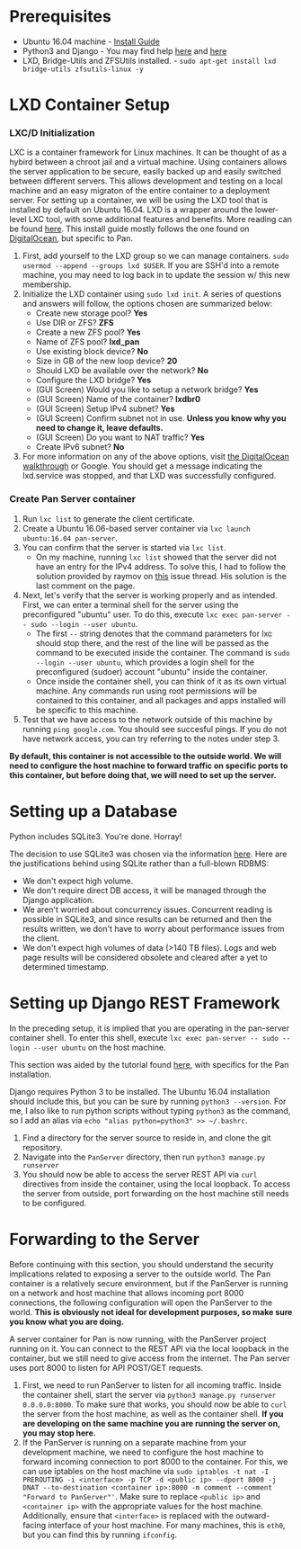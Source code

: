 # Prerequisites
* Ubuntu 16.04 machine - [Install Guide](https://tutorials.ubuntu.com/tutorial/tutorial-install-ubuntu-server#0)
* Python3 and Django - You may find help [here](https://docs.djangoproject.com/en/2.0/topics/install/) and [here](https://stackoverflow.com/questions/10763440/how-to-install-python3-version-of-package-via-pip-on-ubuntu)
* LXD, Bridge-Utils and ZFSUtils installed. - `sudo apt-get install lxd bridge-utils zfsutils-linux -y`

# LXD Container Setup
### LXC/D Initialization
LXC is a container framework for Linux machines. It can be thought of as a hybird between a chroot jail and a         virtual machine. Using containers allows the server application to be secure, easily backed up and easily switched between different servers. This allows development and testing on a local machine and an easy migraton of the entire container to a deployment server. For setting up a container, we will be using the LXD tool that is installed by default on Ubuntu 16.04. LXD is a wrapper around the lower-level LXC tool, with some additional features and benefits. More reading can be found [here](https://discuss.linuxcontainers.org/t/comparing-lxd-vs-lxc/24). This install guide mostly follows the one found on [DigitalOcean](https://www.digitalocean.com/community/tutorials/how-to-set-up-and-use-lxd-on-ubuntu-16-04), but specific to Pan. 
1. First, add yourself to the LXD group so we can manage containers. `sudo usermod --append --groups lxd $USER`. If you are SSH'd into a remote machine, you may need to log back in to update the session w/ this new membership.
2. Initialize the LXD container using `sudo lxd init`. A series of questions and answers will follow, the options chosen are summarized below:
    * Create new storage pool? **Yes**
    * Use DIR or ZFS? **ZFS**
    * Create a new ZFS pool? **Yes**
    * Name of ZFS pool? **lxd_pan**
    * Use existing block device? **No** 
    * Size in GB of the new loop device? **20**
    * Should LXD be available over the network? **No**
    * Configure the LXD bridge? **Yes**
    * (GUI Screen) Would you like to setup a network bridge? **Yes**
    * (GUI Screen) Name of the container? **lxdbr0**
    * (GUI Screen) Setup IPv4 subnet? **Yes**
    * (GUI Screen) Confirm subnet not in use. **Unless you know why you need to change it, leave defaults.**
    * (GUI Screen) Do you want to NAT traffic? **Yes**
    * Create IPv6 subnet? **No**
3. For more information on any of the above options, visit [the DigitalOcean walkthrough](https://www.digitalocean.com/community/tutorials/how-to-set-up-and-use-lxd-on-ubuntu-16-04#step-2-%E2%80%94-configuring-networking) or Google. You should get a message indicating the lxd.service was stopped, and that LXD was successfully configured. 

### Create Pan Server container
1. Run `lxc list` to generate the client certificate.
2. Create a Ubuntu 16.06-based server container via `lxc launch ubuntu:16.04 pan-server`.
3. You can confirm that the server is started via `lxc list`.
      * On my machine, running `lxc list` showed that the server did not have an entry for the IPv4 address. To solve this, I had to follow the solution provided by raymov on [this](https://github.com/lxc/lxd/issues/1298) issue thread. His solution is the last comment on the page.
4. Next, let's verify that the server is working properly and as intended. First, we can enter a terminal shell for the server using the preconfigured "ubuntu" user. To do this, execute `lxc exec pan-server -- sudo --login --user ubuntu`. 
      * The first `--` string denotes that the command parameters for lxc should stop there, and the rest of the line will be passed as the command to be executed inside the container. The command is `sudo --login --user ubuntu`, which provides a login shell for the preconfigured (sudoer) account "ubuntu" inside the container.
      * Once inside the container shell, you can think of it as its own virtual machine. Any commands run using root permissions will be contained to this container, and all packages and apps installed will be specific to this machine.
5. Test that we have access to the network outside of this machine by running `ping google.com`. You should see succesful pings. If you do not have network access, you can try referring to the notes under step 3.


**By default, this container is not accessible to the outside world. We will need to configure the host machine to forward traffic on specific ports to this container, but before doing that, we will need to set up the server.**

# Setting up a Database
Python includes SQLite3. You're done. Horray!

The decision to use SQLite3 was chosen via the information [here](https://www.sqlite.org/whentouse.html). Here are the justifications behind using SQLite rather than a full-blown RDBMS:
* We don't expect high volume.
* We don't require direct DB access, it will be managed through the Django application.
* We aren't worried about concurrency issues. Concurrent reading is possible in SQLite3, and since results can be returned and then the results written, we don't have to worry about performance issues from the client. 
* We don't expect high volumes of data (>140 TB files). Logs and web page results will be considered obsolete and cleared after a yet to determined timestamp. 

# Setting up Django REST Framework
In the preceding setup, it is implied that you are operating in the pan-server container shell. To enter this shell, execute `lxc exec pan-server -- sudo --login --user ubuntu` on the host machine.

This section was aided by the tutorial found [here](http://www.django-rest-framework.org/tutorial/quickstart/), with specifics for the Pan installation. 

Django requires Python 3 to be installed. The Ubuntu 16.04 installation should include this, but you can be sure by running `python3 --version`. For me, I also like to run python scripts without typing `python3` as the command, so I add an alias via `echo "alias python=python3" >> ~/.bashrc`.
 
1. Find a directory for the server source to reside in, and clone the git repository.
2. Navigate into the `PanServer` directory, then run `python3 manage.py runserver`
3. You should now be able to access the server REST API via `curl` directives from inside the container, using the local loopback. To access the server from outside, port forwarding on the host machine still needs to be configured.

# Forwarding to the Server
Before continuing with this section, you should understand the security implications related to exposing a server to the outside world. The Pan container is a relatively secure environment, but if the PanServer is running on a network and host machine that allows incoming port 8000 connections, the following configuration will open the PanServer to the world. **This is obviously not ideal for development purposes, so make sure you know what you are doing.**

A server container for Pan is now running, with the PanServer project running on it. You can connect to the REST API via the local loopback in the container, but we still need to give access from the internet. The Pan server uses port 8000 to listen for API POST/GET requests. 

1. First, we need to run PanServer to listen for all incoming traffic. Inside the container shell, start the server via `python3 manage.py runserver 0.0.0.0:8000`. To make sure that works, you should now be able to `curl` the server from the host machine, as well as the container shell. **If you are developing on the same machine you are running the server on, you may stop here.**
2. If the PanServer is running on a separate machine from your development machine, we need to configure the host machine to forward incoming connection to port 8000 to the container. For this, we can use iptables on the host machine via `sudo iptables -t nat -I PREROUTING -i <interface> -p TCP -d <public ip> --dport 8000 -j DNAT --to-destination <container ip>:8000 -m comment --comment "Forward to PanServer"'`. Make sure to replace `<public ip>` and `<container ip>` with the appropriate values for the host machine. Additionally, ensure that `<interface>` is replaced with the outward-facing interface of your host machine. For many machines, this is `eth0`, but you can find this by running `ifconfig`.



 



